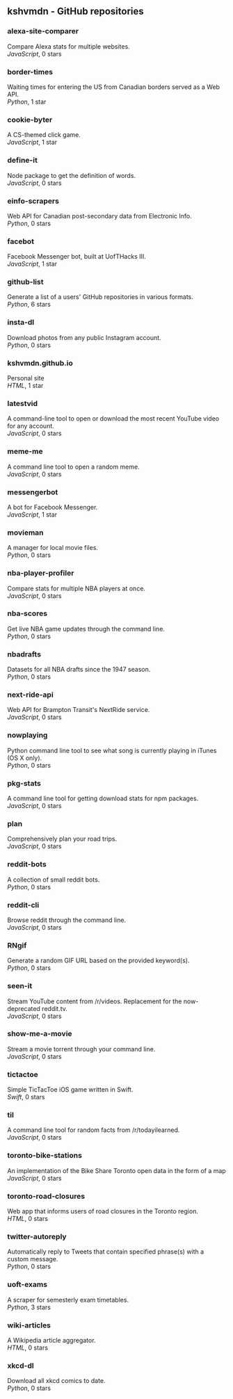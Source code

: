 ## kshvmdn - GitHub repositories

### alexa-site-comparer

Compare Alexa stats for multiple websites.  
_JavaScript_, 0 stars

### border-times

Waiting times for entering the US from Canadian borders served as a Web API.  
_Python_, 1 star

### cookie-byter

A CS-themed click game.  
_JavaScript_, 1 star

### define-it

Node package to get the definition of words.  
_JavaScript_, 0 stars

### einfo-scrapers

Web API for Canadian post-secondary data from Electronic Info.  
_Python_, 0 stars

### facebot

Facebook Messenger bot, built at UofTHacks III.  
_JavaScript_, 1 star

### github-list

Generate a list of a users' GitHub repositories in various formats.  
_Python_, 6 stars

### insta-dl

Download photos from any public Instagram account.  
_Python_, 0 stars

### kshvmdn.github.io

Personal site  
_HTML_, 1 star

### latestvid

A command-line tool to open or download the most recent YouTube video for any account.  
_JavaScript_, 0 stars

### meme-me

A command line tool to open a random meme.  
_JavaScript_, 0 stars

### messengerbot

A bot for Facebook Messenger.  
_JavaScript_, 1 star

### movieman

A manager for local movie files.  
_Python_, 0 stars

### nba-player-profiler

Compare stats for multiple NBA players at once.  
_JavaScript_, 0 stars

### nba-scores

Get live NBA game updates through the command line.  
_Python_, 0 stars

### nbadrafts

Datasets for all NBA drafts since the 1947 season.  
_Python_, 0 stars

### next-ride-api

Web API for Brampton Transit's NextRide service.  
_JavaScript_, 0 stars

### nowplaying

Python command line tool to see what song is currently playing in iTunes (OS X only).  
_Python_, 0 stars

### pkg-stats

A command line tool for getting download stats for npm packages.  
_JavaScript_, 0 stars

### plan

Comprehensively plan your road trips.  
_JavaScript_, 0 stars

### reddit-bots

A collection of small reddit bots.  
_Python_, 0 stars

### reddit-cli

Browse reddit through the command line.  
_JavaScript_, 0 stars

### RNgif

Generate a random GIF URL based on the provided keyword(s).  
_Python_, 0 stars

### seen-it

Stream YouTube content from /r/videos. Replacement for the now-deprecated reddit.tv.  
_JavaScript_, 0 stars

### show-me-a-movie

Stream a movie torrent through your command line.  
_JavaScript_, 0 stars

### tictactoe

Simple TicTacToe iOS game written in Swift.  
_Swift_, 0 stars

### til

A command line tool for random facts from /r/todayilearned.   
_JavaScript_, 0 stars

### toronto-bike-stations

An implementation of the Bike Share Toronto open data in the form of a map  
_JavaScript_, 0 stars

### toronto-road-closures

Web app that informs users of road closures in the Toronto region.  
_HTML_, 0 stars

### twitter-autoreply

Automatically reply to Tweets that contain specified phrase(s) with a custom message.  
_Python_, 0 stars

### uoft-exams

A scraper for semesterly exam timetables.  
_Python_, 3 stars

### wiki-articles

A Wikipedia article aggregator.  
_HTML_, 0 stars

### xkcd-dl

Download all xkcd comics to date.  
_Python_, 0 stars

